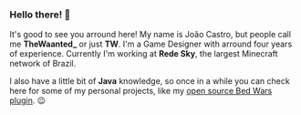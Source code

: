 ### Hello there! 👋
It's good to see you arround here! My name is João Castro, but people call me **TheWaanted_** or just **TW**. I'm a Game Designer with arround four years of experience. Currently I'm working at **Rede Sky**, the largest Minecraft network of Brazil.

I also have a little bit of **Java** knowledge, so once in a while you can check here for some of my personal projects, like my [open source Bed Wars plugin](https://github.com/TheWaanted/BedWars). 😉


<!--
**TheWaanted/TheWaanted** is a ✨ _special_ ✨ repository because its `README.md` (this file) appears on your GitHub profile.

Here are some ideas to get you started:

- 🔭 I’m currently working on ...
- 🌱 I’m currently learning ...
- 👯 I’m looking to collaborate on ...
- 🤔 I’m looking for help with ...
- 💬 Ask me about ...
- 📫 How to reach me: ...
- 😄 Pronouns: ...
- ⚡ Fun fact: ...
-->
